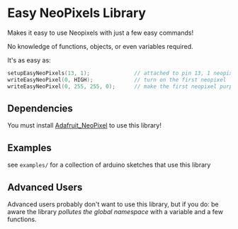 # Easy NeoPixels Library

Makes it easy to use Neopixels with just a few easy commands!

No knowledge of functions, objects, or even variables required.

It's as easy as:

```c
setupEasyNeoPixels(13, 1);              // attached to pin 13, 1 neopixel long
writeEasyNeoPixel(0, HIGH);             // turn on the first neopixel
writeEasyNeoPixel(0, 255, 255, 0);      // make the first neopixel purple
```

## Dependencies

You must install [Adafruit_NeoPixel](https://github.com/adafruit/Adafruit_NeoPixel) to use this library!

## Examples

see `examples/` for a collection of arduino sketches that use this library

## Advanced Users

Advanced users probably don't want to use this library, but if you do: be aware the library *pollutes the global namespace* with a variable and a few functions.
